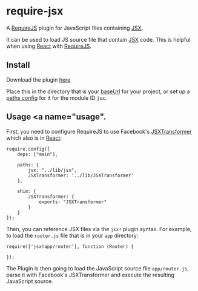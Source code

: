 # require-jsx

A [RequireJS](http://requirejs.org) plugin for JavaScript files containing [JSX](http://facebook.github.io/react/docs/syntax.html).

It can be used to load JS source file that contain [JSX](http://facebook.github.io/react/docs/syntax.html) code.
This is helpful when using [React](http://facebook.github.io/react/index.html) with [RequireJS](http://requirejs.org).

## Install <a name="install"></a>

Download the plugin [here](https://github.com/seiffert/require-jsx/raw/master/jsx.js)

Place this in the directory that is your
[baseUrl](http://requirejs.org/docs/api.html#config-baseUrl) for your project,
or set up a [paths config](http://requirejs.org/docs/api.html#config-paths)
for it for the module ID `jsx`.

## Usage <a name="usage".</a>

First, you need to configure RequireJS to use Facebook's [JSXTransformer](http://fb.me/JSXTransformer-0.3.0.js) which also is 
in [React](http://facebook.github.io/react/index.html):

    require.config({
        deps: ["main"],
        
        paths: {
            jsx: "../lib/jsx",
            JSXTransformer: '../lib/JSXTransformer'
        },
        
        shim: {
            JSXTransformer: {
                exports: "JSXTransformer"
            }
        }
    });

Then, you can reference JSX files via the `jsx!` plugin syntax. For example, to load
the `router.js` file that is in your `app` directory:

    require(['jsx!app/router'], function (Router) {
        
    });

The Plugin is then going to load the JavaScript source file `app/router.js`, parse it with Facebook's JSXTransformer 
and execute the resulting JavaScript source.
